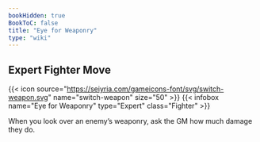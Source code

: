 ```yaml
---
bookHidden: true
BookToC: false
title: "Eye for Weaponry"
type: "wiki"
---
```

## Expert Fighter Move
{{< icon source="https://seiyria.com/gameicons-font/svg/switch-weapon.svg" name="switch-weapon" size="50" >}}
{{< infobox name="Eye for Weaponry" type="Expert" class="Fighter" >}}

When you look over an enemy’s weaponry, ask the GM how much damage they do.